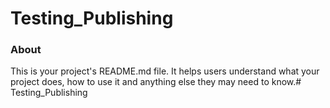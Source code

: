 Testing_Publishing
==================

### About

This is your project's README.md file. It helps users understand what your
project does, how to use it and anything else they may need to know.# Testing_Publishing
